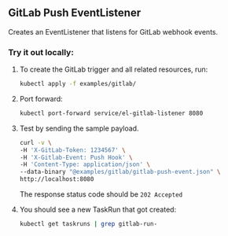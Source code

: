 ## GitLab Push EventListener

Creates an EventListener that listens for GitLab webhook events.

### Try it out locally:

1. To create the GitLab trigger and all related resources, run:

   ```bash
   kubectl apply -f examples/gitlab/
   ```

1. Port forward:

   ```bash
   kubectl port-forward service/el-gitlab-listener 8080
   ```

1. Test by sending the sample payload.

   ```bash
   curl -v \
   -H 'X-GitLab-Token: 1234567' \
   -H 'X-Gitlab-Event: Push Hook' \
   -H 'Content-Type: application/json' \
   --data-binary "@examples/gitlab/gitlab-push-event.json" \
   http://localhost:8080
   ```

   The response status code should be `202 Accepted`

1. You should see a new TaskRun that got created:

   ```bash
   kubectl get taskruns | grep gitlab-run-
   ```
